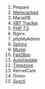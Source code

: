 1. Prepare
2. <a href="https://github.com/anilibria/docs/blob/master/install/memcached.md">Memcached</a>
3. MariaDB
4. <a href="https://github.com/anilibria/docs/blob/master/install/xbt_tracker.md">XBT Tracker</a>
5. <a href="https://github.com/anilibria/docs/blob/master/install/php73.md">PHP 7.3</a>
6. Nginx 
7. phpMyAdmin
8. <a href="https://github.com/anilibria/docs/blob/master/install/sphinx.md">Sphinx</a>
9. <a href="https://github.com/anilibria/docs/blob/master/install/munin.md">Munin</a>
10. <a href="https://github.com/anilibria/docs/blob/master/install/fail2ban.md">Fail2Ban</a>
11. <a href="https://github.com/anilibria/docs/blob/master/install/autoupdate.md">AutoUpdate</a>
12. <a href="https://github.com/anilibria/docs/blob/master/install/timezone.md">Timezone</a>
13. KernelCare
14. Onion
15. <a href="https://github.com/anilibria/docs/blob/master/install/sysctl.md">Sysctl</a>
